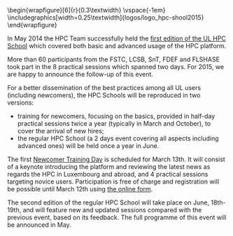 \begin{wrapfigure}[6]{r}{0.3\textwidth}
  \vspace{-1em}
  \includegraphics[width=0.25\textwidth]{logos/logo_hpc-shool2015}
\end{wrapfigure}

In May 2014 the HPC Team successfully held the [first edition of the UL HPC School](https://hpc.uni.lu/hpc-school/2014/index.html) which covered both basic and advanced usage of the HPC platform.

More than 60 participants from the FSTC, LCSB, SnT, FDEF and FLSHASE took part in the 8 practical sessions which spanned two days.
For 2015, we are happy to announce the follow-up of this event.

For a better dissemination of the best practices among all UL users (including newcomers), the HPC Schools will be reproduced in two versions:

* training for newcomers, focusing on the basics, provided in half-day practical sessions twice a year (typically in March and October), to cover the arrival of new hires;
* the regular HPC School (a 2 days event covering all aspects including advanced ones) will be held once a year in June.

The first [Newcomer Training Day](http://hpc.uni.lu/hpc-school/) is scheduled for March 13th. It will consist of a keynote introducing the platform and reviewing the 
latest news as regards the HPC in Luxembourg and abroad, and 4 practical sessions targeting novice users. 
Participation is free of charge and registration will be possible until March 12th using [the online form](http://goo.gl/vi6X8s).

The second edition of the regular HPC School will take place on June, 18th-19th, and will feature new and updated sessions compared with the previous event, based on its feedback.
The full programme of this event will be announced in May.

